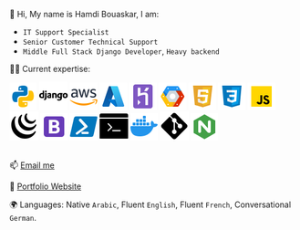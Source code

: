 👋 Hi, My name is Hamdi Bouaskar, I am:

-  `IT Support Specialist` 
-  `Senior Customer Technical Support`
-  `Middle Full Stack Django Developer`, `Heavy backend`


👨‍💻 Current expertise:


![Pytohn](https://github.com/IT-Support-L2/icons/blob/main/python.png) ![Django](https://github.com/IT-Support-L2/icons/blob/main/django.png) ![AWS](https://github.com/IT-Support-L2/icons/blob/main/aws.png) ![Azure](https://github.com/IT-Support-L2/icons/blob/main/azure.png) ![Heroku](https://github.com/IT-Support-L2/icons/blob/main/heroku.png) ![GCP](https://github.com/IT-Support-L2/icons/blob/main/gcp.png) ![HTML](https://github.com/IT-Support-L2/icons/blob/main/html.png) ![CSS](https://github.com/IT-Support-L2/icons/blob/main/css.png) ![JavaScript](https://github.com/IT-Support-L2/icons/blob/main/javascript.png) ![jQuery](https://github.com/IT-Support-L2/icons/blob/main/jquery.png) ![Bootstrap](https://github.com/IT-Support-L2/icons/blob/main/bootstrap.png) ![PowerShell](https://github.com/IT-Support-L2/icons/blob/main/powershell.png) ![Bash](https://github.com/IT-Support-L2/icons/blob/main/bash.png) ![Docker](https://github.com/IT-Support-L2/icons/blob/main/docker.png) ![Git](https://github.com/IT-Support-L2/icons/blob/main/git.png) ![NGINX](https://github.com/IT-Support-L2/icons/blob/main/nginx.png)
<br/>
<br/>

📫 [Email me](mailto:itech@cyberservices.com)

📑 <a href="https://hamdi-bouaskar.herokuapp.com" target="_blank">Portfolio Website</a>

🌍 Languages: Native `Arabic`, Fluent `English`, Fluent `French`, Conversational `German`.

<!---
IT-Support-L2/IT-Support-L2 is a ✨ special ✨ repository because its `README.md` (this file) appears on your GitHub profile.
You can click the Preview link to take a look at your changes.
--->
